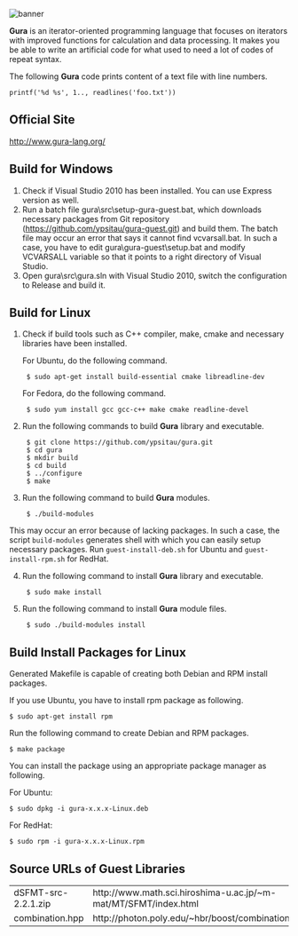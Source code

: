 ![banner](http://www.gura-lang.org/images/banner.png)

**Gura** is an iterator-oriented programming language that focuses on iterators
with improved functions for calculation and data processing.
It makes you be able to write an artificial code
for what used to need a lot of codes of repeat syntax.

The following **Gura** code prints content of a text file with line numbers.

    printf('%d %s', 1.., readlines('foo.txt'))

Official Site
-------------
http://www.gura-lang.org/

Build for Windows
-----------------
1. Check if Visual Studio 2010 has been installed. You can use Express version as well.
2. Run a batch file gura\src\setup-gura-guest.bat, which downloads necessary packages
   from Git repository (https://github.com/ypsitau/gura-guest.git) and build them.
   The batch file may occur an error that says it cannot find vcvarsall.bat.
   In such a case, you have to edit gura\gura-guest\setup.bat
   and modify VCVARSALL variable so that it points to a right directory of Visual Studio.
3. Open gura\src\gura.sln with Visual Studio 2010, switch the configuration to Release
   and build it.

Build for Linux
-----------------
1. Check if build tools such as C++ compiler, make, cmake and necessary libraries
   have been installed.

   For Ubuntu, do the following command.

        $ sudo apt-get install build-essential cmake libreadline-dev

   For Fedora, do the following command.

        $ sudo yum install gcc gcc-c++ make cmake readline-devel

2. Run the following commands to build **Gura** library and executable.

        $ git clone https://github.com/ypsitau/gura.git
        $ cd gura
        $ mkdir build
        $ cd build
        $ ../configure
        $ make

3. Run the following command to build **Gura** modules.

        $ ./build-modules

  This may occur an error because of lacking packages.
  In such a case, the script `build-modules` generates shell
  with which you can easily setup necessary packages.
  Run `guest-install-deb.sh` for Ubuntu and `guest-install-rpm.sh` for RedHat.

4. Run the following command to install **Gura** library and executable.

        $ sudo make install

5. Run the following command to install **Gura** module files.

        $ sudo ./build-modules install

Build Install Packages for Linux
--------------------------------
Generated Makefile is capable of creating both Debian and RPM install packages.

If you use Ubuntu, you have to install rpm package as following.

    $ sudo apt-get install rpm

Run the following command to create Debian and RPM packages.

    $ make package

You can install the package using an appropriate package manager as following.

For Ubuntu:

    $ sudo dpkg -i gura-x.x.x-Linux.deb

For RedHat:

    $ sudo rpm -i gura-x.x.x-Linux.rpm

Source URLs of Guest Libraries
------------------------------

<table>
<tr><td>dSFMT-src-2.2.1.zip</td><td>http://www.math.sci.hiroshima-u.ac.jp/~m-mat/MT/SFMT/index.html</td></tr>
<tr><td>combination.hpp</td><td>http://photon.poly.edu/~hbr/boost/combinations.html</td></tr>
</table>
